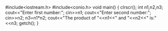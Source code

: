 #include<iostream.h>
#include<conio.h>
void main()
{
    clrscr();
    int n1,n2,n3;
    cout<<"Enter first number:";
    cin>>n1;
    cout<<"Enter second number:";
    cin>>n2;
    n3=n1*n2;
    cout<<"The product of "<<n1<<" and "<<n2<<" is:"<<n3;
    getch();
}
